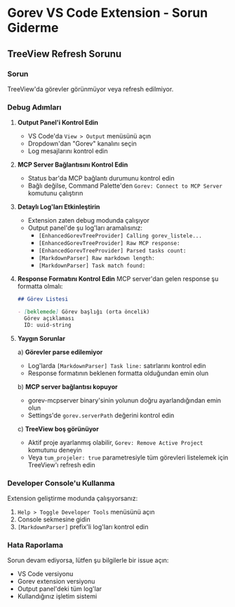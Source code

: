 # Gorev VS Code Extension - Sorun Giderme

## TreeView Refresh Sorunu

### Sorun
TreeView'da görevler görünmüyor veya refresh edilmiyor.

### Debug Adımları

1. **Output Panel'i Kontrol Edin**
   - VS Code'da `View > Output` menüsünü açın
   - Dropdown'dan "Gorev" kanalını seçin
   - Log mesajlarını kontrol edin

2. **MCP Server Bağlantısını Kontrol Edin**
   - Status bar'da MCP bağlantı durumunu kontrol edin
   - Bağlı değilse, Command Palette'den `Gorev: Connect to MCP Server` komutunu çalıştırın

3. **Detaylı Log'ları Etkinleştirin**
   - Extension zaten debug modunda çalışıyor
   - Output panel'de şu log'ları aramalısınız:
     - `[EnhancedGorevTreeProvider] Calling gorev_listele...`
     - `[EnhancedGorevTreeProvider] Raw MCP response:`
     - `[EnhancedGorevTreeProvider] Parsed tasks count:`
     - `[MarkdownParser] Raw markdown length:`
     - `[MarkdownParser] Task match found:`

4. **Response Formatını Kontrol Edin**
   MCP server'dan gelen response şu formatta olmalı:
   ```markdown
   ## Görev Listesi

   - [beklemede] Görev başlığı (orta öncelik)
     Görev açıklaması
     ID: uuid-string
   ```

5. **Yaygın Sorunlar**

   a) **Görevler parse edilemiyor**
   - Log'larda `[MarkdownParser] Task line:` satırlarını kontrol edin
   - Response formatının beklenen formatta olduğundan emin olun

   b) **MCP server bağlantısı kopuyor**
   - gorev-mcpserver binary'sinin yolunun doğru ayarlandığından emin olun
   - Settings'de `gorev.serverPath` değerini kontrol edin

   c) **TreeView boş görünüyor**
   - Aktif proje ayarlanmış olabilir, `Gorev: Remove Active Project` komutunu deneyin
   - Veya `tum_projeler: true` parametresiyle tüm görevleri listelemek için TreeView'ı refresh edin

### Developer Console'u Kullanma

Extension geliştirme modunda çalışıyorsanız:
1. `Help > Toggle Developer Tools` menüsünü açın
2. Console sekmesine gidin
3. `[MarkdownParser]` prefix'li log'ları kontrol edin

### Hata Raporlama

Sorun devam ediyorsa, lütfen şu bilgilerle bir issue açın:
- VS Code versiyonu
- Gorev extension versiyonu
- Output panel'deki tüm log'lar
- Kullandığınız işletim sistemi